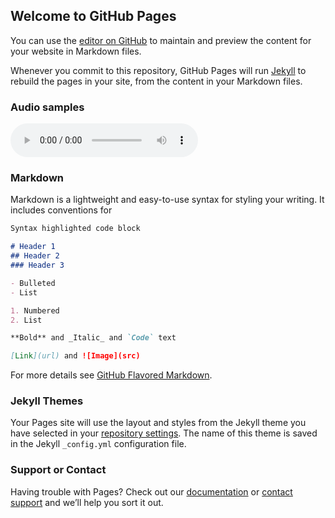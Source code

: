 ## Welcome to GitHub Pages

You can use the [editor on GitHub](https://github.com/ranchlai/mandarin-tts/edit/master/docs/index.md) to maintain and preview the content for your website in Markdown files.

Whenever you commit to this repository, GitHub Pages will run [Jekyll](https://jekyllrb.com/) to rebuild the pages in your site, from the content in your Markdown files.



### Audio samples

<audio id="audio" controls="" preload="non">
<source id="wav" src="https://raw.githubusercontent.com/ranchlai/mandarin-tts/master/output/waveglow_%E5%89%8D%E6%96%B9%E8%B7%AF%E5%8F%A3%E8%AF%B7%E5%B7%A6%E8%BD%AC%EF%BC%8C.wav">
</audio>

### Markdown

Markdown is a lightweight and easy-to-use syntax for styling your writing. It includes conventions for

```markdown
Syntax highlighted code block

# Header 1
## Header 2
### Header 3

- Bulleted
- List

1. Numbered
2. List

**Bold** and _Italic_ and `Code` text

[Link](url) and ![Image](src)
```

For more details see [GitHub Flavored Markdown](https://guides.github.com/features/mastering-markdown/).

### Jekyll Themes

Your Pages site will use the layout and styles from the Jekyll theme you have selected in your [repository settings](https://github.com/ranchlai/mandarin-tts/settings). The name of this theme is saved in the Jekyll `_config.yml` configuration file.

### Support or Contact

Having trouble with Pages? Check out our [documentation](https://docs.github.com/categories/github-pages-basics/) or [contact support](https://support.github.com/contact) and we’ll help you sort it out.
